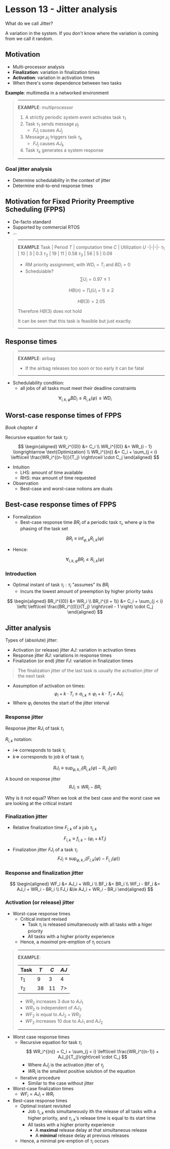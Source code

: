 # Lesson 13 - Jitter analysis

What do we call Jitter?

A variation in the system. If you don't know where the variation is coming from we call it random.

## Motivation
- Multi-processor analysis
- **Finalization**: variation in finalization times
- **Activation**: variation in activation times
- When there's some dependence between two tasks

**Example**: multimedia in a networked environment

> ---
> **EXAMPLE**: multiprocessor
> 1. A strictly periodic system event activates task $\tau_1$
> 2. Task $\tau_1$ sends message $\mu_j$
>    - $FJ_j$ causes $AJ_j$
> 3. Message $\mu_j$ triggers task $\tau_k$
>    - $FJ_j$ causes $AJ_k$
> 4. Task $\tau_k$ generates a system response
> ---


### Goal jitter analysis
- Determine schedulability in the context of jitter
- Determine end-to-end response times

## Motivation for Fixed Priority Preemptive Scheduling (FPPS)

- De-facto standard
- Supported by commercial RTOS
- ...

> ---
> **EXAMPLE**
> Task | Period $T$ | computation time $C$ | Utilization $U$
> -|-|-|-
> $\tau_1$ | 10 | 3 | 0.3
> $\tau_2$ | 19 | 11 | 0.58
> $\tau_3$ | 56 | 5 | 0.09
> 
> - RM priority assignment, with $WD_i = T_i$ and $BD_i = 0$
> - Schedulable?
> $$
> \sum U_i = 0.97 \le 1
> $$
> 
> $$
> HB(n) = \prod_i (U_i + 1) \le 2
> $$
> 
> $$
> HB(3) = 2.05
> $$
> 
> Therefore $HB(3)$ does not hold
> 
> It can be seen that this task is feasible but just exactly.
> 
> ---


## Response times

> ---
> **EXAMPLE**: airbag
> - If the airbag releases too soon or too early it can be fatal
> ---

- Schedulability condition:
  - all jobs of all tasks must meet their deadline constraints

$$
\forall_{i, k, \varphi} BD_i \le R_{i,k}(\varphi) \le WD_i
$$


## Worst-case response times of FPPS

_Book chapter 4_

Recursive equation for task $\tau_i$:
$$
\begin{aligned}
WR_i^{(0)} &= C_i \\
WR_i^{(0)} &= WR_{i - 1} \longrightarrow \text{Optimization} \\
WR_i^{(n)} &= C_i + \sum_{j < i} \left\lceil \frac{WR_i^{(n-1)}}{T_j} \right\rceil \cdot C_j
\end{aligned}
$$

- Intuition
  - LHS: amount of time available
  - RHS: max amount of time requested
- Observation
  - Best-case and worst-case notions are duals

## Best-case response times of FPPS

- Formalization
  - Best-case response time $BR_i$ of a periodic task $\tau_i$, where $\varphi$ is the phasing of the task set

$$
BR_i \equiv \inf_{\varphi, k} R_{i, k}(\varphi)
$$

 - Hence:

$$
\forall_{i, k, \varphi} BR_i \le R_{i, k}(\varphi)
$$

### Introduction
- Optimal instant of task $\tau_i : \tau_i$ "assumes" its $BR_i$
  - Incurs the lowest amount of preemption by higher priority tasks

$$
\begin{aligned}
    BR_i^{(0)} &= WR_i \\
    BR_i^{(l + 1)} &= C_i + \sum_{j < i} \left( \left\lceil \frac{BR_i^{(l)}}{T_j} \right\rceil - 1 \right) \cdot C_j
\end{aligned}
$$

## Jitter analysis

Types of (absolute) jitter:
- Activation (or release) jitter $AJ$: variation in activation times
- Response jitter $RJ$: variations in response times
- Finalization (or end) jitter $FJ$: variation in finalization times

> The finalization jitter of the last task is usually the activation jitter of the next task

- Assumption of activation on times:
$$
\varphi_i + k \cdot T_i \le a_{i, k} \le \varphi_i + k \cdot T_i + AJ_i
$$
- Where $\varphi_i$ denotes the start of the jitter interval

### Response jitter
Response jitter $RJ_i$ of task $\tau_i$

$R_{i,k}$ notation:
- $i \Longrightarrow$ corresponds to task $\tau_i$
- $k \Longrightarrow$ corresponds to job $k$ of task $\tau_i$

$$
RJ_i \equiv \sup_{\varphi, k, l} (R_{i, k}(\varphi) - R_{i,l}(\varphi))
$$

A bound on response jitter
$$
RJ_i \le WR_i - BR_i
$$

Why is it not equal? When we look at the best case and the worst case we are looking at the critical instant

### Finalization jitter
- Relative finalization time $F_{i, k}$ of a job $\tau_{j,k}$

$$
F_{i,k} \equiv f_{i,k} - (\varphi_i + kT_i)
$$

- Finalization jitter $FJ_i$ of a task $\tau_i$
$$
FJ_i \equiv \sup_{\varphi, k, l} (F_{i, k} (\varphi) - F_{i, l}(\varphi))
$$

### Response and finalization jitter

$$
\begin{aligned}
    WF_i &= AJ_i + WR_i \\
    BF_i &= BR_i \\
    WF_i - BF_i &= AJ_i + WR_i - BR_i \\
    FJ_i &\le AJ_i + WR_i - BR_i
\end{aligned}
$$

### Activation (or release) jitter

- Worst-case response times
  - Critical instant revised
    - Task $\tau_i$ is released simultaneously with all tasks with a higer priority 
    - All tasks with a higher priority experience
  - Hence, a _maximal_ pre-emption of $\tau_i$ occurs

> ---
> **EXAMPLE**:
> 
> Task | $T$ | $C$ | $AJ$
> --|--|--|--
> $\tau_1$ | 9 | 3 | 4
> $\tau_2$ | 38 | 11 | 7>
> 
> - $WR_2$ increases 3 due to $AJ_1$
> - $WR_2$ is independent of $AJ_2$
> - $WF_2$ is equal to $AJ_2 + WR_2$
> - $WF_2$ increases 10 due to $AJ_1$ and $AJ_2$
> ---

- Worst case response times
  - Recursive equation for task $\tau_i$
    $$
    WR_i^{(n)} = C_i + \sum_{j < i} \left\lceil \frac{WR_i^{(n-1)} + AJ_j}{T_j}\right\rceil \cdot C_j
    $$
    - Where $AJ_j$ is the activation jitter of $\tau_j$
    - $WR_i$ is the smallest positive solution of the equation
  - Iterative procedure
    - Similar to the case without jitter
- Worst-case finalization times
  - $WF_i = AJ_i + WR_i$
- Best-case response times
  - Optimal instant revisited
    - Job $\tau_{i, k}$ ends simultaneously ith the release of all tasks with a higher priority, and $\tau_{i, k}$'s release time is equal to its start time
    - All tasks with a higher priority experience
      - A **maximal** release delay at that simultaneous release
      - A **minimal** release delay at previous releases
  - Hence, a minimal pre-emption of $\tau_i$ occurs



